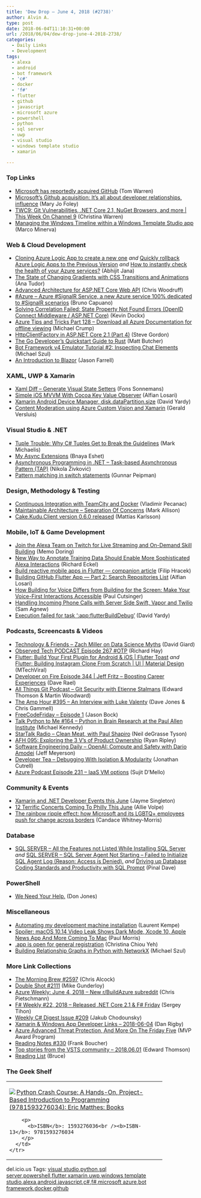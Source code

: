 ```yaml
---
title: 'Dew Drop – June 4, 2018 (#2738)'
author: Alvin A.
type: post
date: 2018-06-04T11:10:31+00:00
url: /2018/06/04/dew-drop-june-4-2018-2738/
categories:
  - Daily Links
  - Development
tags:
  - alexa
  - android
  - bot framework
  - 'c#'
  - docker
  - 'f#'
  - flutter
  - github
  - javascript
  - microsoft azure
  - powershell
  - python
  - sql server
  - uwp
  - visual studio
  - windows template studio
  - xamarin

---
```

### <a name="top"></a>Top Links

  * <a href="https://www.theverge.com/2018/6/3/17422752/microsoft-github-acquisition-rumors" target="_blank">Microsoft has reportedly acquired GitHub</a> (Tom Warren)
  * <a href="https://www.zdnet.com/article/microsofts-github-acquisition-its-all-about-developer-relationships-influence/#ftag=RSSbaffb68" target="_blank">Microsoft&#8217;s Github acquisition: It&#8217;s all about developer relationships, influence</a> (Mary Jo Foley)
  * <a href="https://channel9.msdn.com/Shows/This+Week+On+Channel+9/TWC9-Git-Vulnerabilities-NET-Core-21-NuGet-Browsers-and-more?WT.mc_id=DX_MVP4025064" target="_blank">TWC9: Git Vulnerabilities, .NET Core 2.1, NuGet Browsers, and more | This Week On Channel 9</a> (Christina Warren)
  * <a href="https://marcominerva.wordpress.com/2018/06/01/managing-the-windows-timeline-within-a-windows-template-studio-app/" target="_blank">Managing the Windows Timeline within a Windows Template Studio app</a> (Marco Minerva)



### <a name="web"></a>Web & Cloud Development

  * <a href="https://dailydotnettips.com/cloning-azure-logic-app/" target="_blank">Cloning Azure Logic App to create a new one</a> _and_ <a href="https://dailydotnettips.com/quickly-rollback-azure-logic-apps/" target="_blank">Quickly rollback Azure Logic Apps to the Previous Version</a> _and_ <a href="https://dailydotnettips.com/how-to-instantly-check-the-health-of-your-azure-services/" target="_blank">How to instantly check the health of your Azure services?</a> (Abhijit Jana)
  * <a href="https://css-tricks.com/the-state-of-changing-gradients-with-css-transitions-and-animations/" target="_blank">The State of Changing Gradients with CSS Transitions and Animations</a> (Ana Tudor)
  * <a href="http://www.infoq.com/articles/advanced-architecture-aspnet-core?utm_campaign=infoq_content&utm_source=infoq&utm_medium=feed&utm_term=global" target="_blank">Advanced Architecture for ASP.NET Core Web API</a> (Chris Woodruff)
  * <a href="http://feedproxy.google.com/~r/elbruno/~3/Ii2PRXcvCPY/" target="_blank">#Azure – Azure #SignalR Service, a new Azure service 100% dedicated to #SignalR scenarios</a> (Bruno Capuano)
  * <a href="https://www.kevindockx.com/solving-correlation-failed-state-property-not-found-errors-openid-connect-middleware-asp-net-core/" target="_blank">Solving Correlation Failed: State Property Not Found Errors (OpenID Connect Middleware / ASP.NET Core)</a> (Kevin Dockx)
  * <a href="https://www.michaelcrump.net/azure-tips-and-tricks128/" target="_blank">Azure Tips and Tricks Part 128 &#8211; Download all Azure Documentation for offline viewing</a> (Michael Crump)
  * <a href="https://www.stevejgordon.co.uk/httpclientfactory-using-polly-for-transient-fault-handling" target="_blank">HttpClientFactory in ASP.NET Core 2.1 (Part 4)</a> (Steve Gordon)
  * <a href="https://dzone.com/articles/the-go-developers-quickstart-guide-to-rust?utm_medium=feed&utm_source=feedpress.me&utm_campaign=Feed%3A+dzone%2Fwebdev" target="_blank">The Go Developer&#8217;s Quickstart Guide to Rust</a> (Matt Butcher)
  * <a href="http://www.youtube.com/watch?v=T8sEiQ6FgF0" target="_blank">Bot Framework v4 Emulator Tutorial #2: Inspecting Chat Elements</a> (Michael Szul)
  * <a href="https://jfarrell.net/2018/06/02/an-introduction-to-blazor/" target="_blank">An Introduction to Blazor</a> (Jason Farrell)



### <a name="silverlight"></a>XAML, UWP & Xamarin

  * <a href="https://reflectionit.nl/blog/2018/xaml-diff-generate-visual-state-setters" target="_blank">Xaml Diff &#8211; Generate Visual State Setters</a> (Fons Sonnemans)
  * <a href="https://medium.com/@alfianlosari/simple-ios-mvvm-with-cocoa-key-value-observer-f1494e730009?source=rss-192bb381a5de------2" target="_blank">Simple iOS MVVM With Cocoa Key Value Observer</a> (Alfian Losari)
  * <a href="http://feedproxy.google.com/~r/davidyardy/~3/YgB98tAPoLY/" target="_blank">Xamarin Android Device Manager, disk.dataPartition.size</a> (David Yardy)
  * <a href="http://feedproxy.google.com/~r/netCurryRecentArticles/~3/awqjb-oUEL8/ShowArticle.aspx" target="_blank">Content Moderation using Azure Custom Vision and Xamarin</a> (Gerald Versluis)



### <a name="dotnet"></a>Visual Studio & .NET

  * <a href="https://msdn.microsoft.com/en-us/magazine/mt846725" target="_blank">Tuple Trouble: Why C# Tuples Get to Break the Guidelines</a> (Mark Michaelis)
  * <a href="https://medium.com/@bnayae/my-async-extensions-ecafc298d711?source=rss-44c6e773963c------2" target="_blank">My Async Extensions</a> (Bnaya Eshet)
  * <a href="https://rubikscode.net/2018/06/04/asynchronous-programming-in-net-task-based-asynchronous-pattern-tap/" target="_blank">Asynchronous Programming in .NET – Task-based Asynchronous Pattern (TAP)</a> (Nikola Živković)
  * <a href="http://feedproxy.google.com/~r/gunnarpeipman/~3/aaCEAnRCbmw/" target="_blank">Pattern matching in switch statements</a> (Gunnar Peipman)



### <a name="design"></a>Design, Methodology & Testing

  * <a href="https://code-maze.com/ci-aspnetcoreapp-docker/" target="_blank">Continuous Integration with TeamCity and Docker</a> (Vladimir Pecanac)
  * <a href="http://feedproxy.google.com/~r/StylingAndroid/~3/I9iRN-mRoZc/" target="_blank">Maintainable Architecture – Separation Of Concerns</a> (Mark Allison)
  * <a href="https://medium.com/@devlead/cake-kudu-client-version-0-6-0-released-cb6435629684?source=rss-c02a7fbe8499------2" target="_blank">Cake.Kudu.Client version 0.6.0 released</a> (Mattias Karlsson)



### <a name="mobile"></a>Mobile, IoT & Game Development

  * <a href="https://developer.amazon.com:443/blogs/alexa/post/f654aec5-17cf-42b9-bd88-f502f7d85c1a/join-amazon-alexa-on-twitch" target="_blank">Join the Alexa Team on Twitch for Live Streaming and On-Demand Skill Building</a> (Memo Doring)
  * <a href="https://developer.amazon.com:443/blogs/alexa/post/29f92b4d-1369-4d22-8494-7c4cc57650a3/amazon-scientists-to-present-more-sophisticated-semantic-representation-language-for-alexa" target="_blank">New Way to Annotate Training Data Should Enable More Sophisticated Alexa Interactions</a> (Richard Eckel)
  * <a href="https://medium.com/flutter-io/build-reactive-mobile-apps-in-flutter-companion-article-13950959e381?source=rss----4da7dfd21a33---4" target="_blank">Build reactive mobile apps in Flutter — companion article</a> (Filip Hracek)
  * <a href="https://medium.com/@alfianlosari/building-github-flutter-app-part-2-search-repositories-list-12a703f40055?source=rss-192bb381a5de------2" target="_blank">Building GitHub Flutter App — Part 2: Search Repositories List</a> (Alfian Losari)
  * <a href="https://developer.amazon.com/blogs/alexa/post/ffefb5ae-9b8b-438e-8181-14fe9fa9de03/how-building-for-voice-differs-from-building-for-the-screen-make-your-voice-first-interactions-accessible" target="_blank">How Building for Voice Differs from Building for the Screen: Make Your Voice-First Interactions Accessible</a> (Paul Cutsinger)
  * <a href="https://twilioinc.wpengine.com/2018/06/handling-incoming-phone-calls-with-server-side-swift-vapor-and-twilio.html" target="_blank">Handling Incoming Phone Calls with Server Side Swift, Vapor and Twilio</a> (Sam Agnew)
  * <a href="http://feedproxy.google.com/~r/davidyardy/~3/924du7SGhHE/" target="_blank">Execution failed for task ‘:app:flutterBuildDebug’</a> (David Yardy)



### <a name="podcasts"></a>Podcasts, Screencasts & Videos

  * <a href="http://DavidGiard.com/2018/06/04/ZachMillerOnDataScienceMyths.aspx" target="_blank">Technology & Friends &#8211; Zach Miller on Data Science Myths</a> (David Giard)
  * <a href="https://www.windowsobserver.com/2018/06/03/observed-tech-podcast-episode-267-otp/" target="_blank">Observed Tech PODCAST Episode 267 #OTP</a> (Richard Hay)
  * <a href="http://www.youtube.com/watch?v=TZRpCGQsBCw" target="_blank">Flutter: Build Your First Plugin for Android & iOS | Flutter Toast</a> _and_ <a href="http://www.youtube.com/watch?v=Z9fsyhKHWDg" target="_blank">Flutter: Building Instagram Clone From Scratch | UI | Material Design</a> (MTechViral)
  * <a href="http://developeronfire.com/podcast/episode-344-jeff-fritz-boosting-career-experiences" target="_blank">Developer on Fire Episode 344 | Jeff Fritz &#8211; Boosting Career Experiences</a> (Dave Rael)
  * <a href="https://www.allthingsgit.com/episodes/git_security_with_etienne_stalmans.html" target="_blank">All Things Git Podcast &#8211; Git Security with Etienne Stalmans</a> (Edward Thomson & Martin Woodward)
  * <a href="http://feedproxy.google.com/~r/TheAmpHour/~3/ErQkavHcezw/" target="_blank">The Amp Hour #395 – An Interview with Luke Valenty</a> (Dave Jones & Chris Gammell)
  * <a href="http://www.youtube.com/watch?v=Nqng5tXmuGk" target="_blank">FreeCodeFriday &#8211; Episode 1</a> (Jason Bock)
  * <a href="https://talkpython.fm/episodes/show/164/python-in-brain-research-at-the-paul-allen-institute" target="_blank">Talk Python to Me #164 &#8211; Python in Brain Research at the Paul Allen Institute</a> (Michael Kennedy)
  * <a href="https://soundcloud.com/startalk/clean-meat-with-paul-shapiro" target="_blank">StarTalk Radio &#8211; Clean Meat, with Paul Shapiro</a> (Neil deGrasse Tyson)
  * <a href="https://ryanripley.com/afh-095-exploring-the-3-vs-of-product-ownership/" target="_blank">AFH 095: Exploring the 3 V’s of Product Ownership</a> (Ryan Ripley)
  * <a href="https://softwareengineeringdaily.com/2018/06/04/openai-compute-and-safety-with-dario-amodei/" target="_blank">Software Engineering Daily &#8211; OpenAI: Compute and Safety with Dario Amodei</a> (Jeff Meyerson)
  * <a href="http://developertea.simplecast.fm/debugging" target="_blank">Developer Tea &#8211; Debugging With Isolation & Modularity</a> (Jonathan Cutrell)
  * <a href="http://azpodcast.azurewebsites.net/post/Episode-231-IaaS-VM-options" target="_blank">Azure Podcast Episode 231 &#8211; IaaS VM options</a> (Sujit D&#8217;Mello)



### <a name="events"></a>Community & Events

  * <a href="https://blog.xamarin.com/xamarin-and-net-developer-events-this-june/" target="_blank">Xamarin and .NET Developer Events this June</a> (Jayme Singleton)
  * <a href="https://www.uwishunu.com/2018/06/12-terrific-concerts-coming-philly-june/" target="_blank">12 Terrific Concerts Coming To Philly This June</a> (Allie Volpe)
  * <a href="https://news.microsoft.com/life/pride/" target="_blank">The rainbow ripple effect: how Microsoft and its LGBTQ+ employees push for change across borders</a> (Candace Whitney-Morris)



### <a name="sql"></a>Database

  * <a href="https://blog.sqlauthority.com/2018/06/02/sql-server-all-the-features-not-listed-while-installing-sql-server/" target="_blank">SQL SERVER – All the Features not Listed While Installing SQL Server</a> _and_ <a href="https://blog.sqlauthority.com/2018/06/03/sql-server-sql-server-agent-not-starting-failed-to-initialize-sql-agent-log-reason-access-is-denied/" target="_blank">SQL SERVER – SQL Server Agent Not Starting – Failed to Initialize SQL Agent Log (Reason: Access is Denied).</a> _and_ <a href="https://blog.sqlauthority.com/2018/06/04/driving-up-database-coding-standards-and-productivity-with-sql-prompt/" target="_blank">Driving up Database Coding Standards and Productivity with SQL Prompt</a> (Pinal Dave)



### <a name="ps"></a>PowerShell

  * <a href="https://powershell.org/2018/06/03/we-need-your-help/" target="_blank">We Need Your Help.</a> (Don Jones)



### <a name="misc"></a>Miscellaneous

  * <a href="http://feedproxy.google.com/~r/laurentkempe/~3/Q7bKpPOUhTA/" target="_blank">Automating my development machine installation</a> (Laurent Kempe)
  * <a href="http://www.redmondpie.com/spoiler-macos-10.14-video-leak-shows-dark-mode-xcode-10-apple-news-app-and-more-coming-to-mac/" target="_blank">Spoiler: macOS 10.14 Video Leak Shows Dark Mode, Xcode 10, Apple News App And More Coming To Mac</a> (Paul Morris)
  * <a href="http://feedproxy.google.com/~r/blogspot/hsDu/~3/UrvNLD_7Bto/app-is-open-for-general-registration.html" target="_blank">.app is open for general registration</a> (Christina Chiou Yeh)
  * <a href="https://codepunk.io/building-relationship-graphs-in-python-with-networkx/" target="_blank">Building Relationship Graphs in Python with NetworkX</a> (Michael Szul)



### <a name="links"></a>More Link Collections

  * <a href="http://feedproxy.google.com/~r/ReflectivePerspective/~3/7wPWa_UiD6s/" target="_blank">The Morning Brew #2597</a> (Chris Alcock)
  * <a href="https://afreshcup.com/home/2018/06/04/double-shot-2111.html" target="_blank">Double Shot #2111</a> (Mike Gunderloy)
  * <a href="https://buildazure.com/2018/06/04/azure-weekly-june-4-2018-new-r-buildazure-subreddit/" target="_blank">Azure Weekly: June 4, 2018 – New r/BuildAzure subreddit</a> (Chris Pietschmann)
  * <a href="https://sergeytihon.com/2018/06/02/f-weekly-22-2018-released-net-core-2-1-f-friday/" target="_blank">F# Weekly #22, 2018 – Released .NET Core 2.1 & F# Friday</a> (Sergey Tihon)
  * <a href="http://feedproxy.google.com/~r/digest-csharp/~3/FXdRRA5PQME/209" target="_blank">Weekly C# Digest Issue #209</a> (Jakub Chodounsky)
  * <a href="https://links.danrigby.com/2018/06/app-developer-links-2018-06-04/" target="_blank">Xamarin & Windows App Developer Links &#8211; 2018-06-04</a> (Dan Rigby)
  * <a href="https://blogs.msdn.microsoft.com/mvpawardprogram/2018/06/01/friday-five-june-1st/" target="_blank">Azure Advanced Threat Protection, And More On The Friday Five</a> (MVP Award Program)
  * <a href="http://www.frankysnotes.com/2018/06/reading-notes-330.html" target="_blank">Reading Notes #330</a> (Frank Boucher)
  * <a href="https://blogs.msdn.microsoft.com/devops/2018/06/01/top-stories-from-the-vsts-community-2018-06-01/" target="_blank">Top stories from the VSTS community – 2018.06.01</a> (Edward Thomson)
  * <a href="http://www.brucelawson.co.uk/2018/reading-list-199/" target="_blank">Reading List</a> (Bruce)



### <a name="shelf"></a>The Geek Shelf

<div class="wlWriterEditableSmartContent" id="scid:7dc1bd33-94bd-46fd-a20b-0131235bcd47:af7596e5-b251-4cd5-8117-006d2d04616f" style="margin: 0px; padding: 0px; float: none; display: inline;">
  <table cellspacing="0" cellpadding="2" width="400" border="0" unselectable="on">
    <tr>
      <td valign="top" width="400">
        <p>
          <a title="Python Crash Course: A Hands-On, Project-Based Introduction to Programming (9781593276034): Eric Matthes: Books" href="https://www.amazon.com/exec/obidos/ASIN/1593276036/amavin-20"><img data-recalc-dims="1" decoding="async" src="https://i0.wp.com/images-na.ssl-images-amazon.com/images/I/51PZ6YIfe9L._AC_US200_.jpg?w=660&#038;ssl=1" border="0" align="left" style="float:left" />Python Crash Course: A Hands-On, Project-Based Introduction to Programming (9781593276034): Eric Matthes: Books</a>
        </p>
        
        <p>
          <b>ISBN</b>: 1593276036<br /><b>ISBN-13</b>: 9781593276034
        </p>
      </td>
    </tr>
  </table>
</div>



<div class="wlWriterEditableSmartContent" id="scid:77ECF5F8-D252-44F5-B4EB-D463C5396A79:5448d14e-665e-4ff1-9d35-5dd68bab6a44" style="margin: 0px; padding: 0px; float: none; display: inline;">
  del.icio.us Tags: <a href="http://del.icio.us/popular/visual+studio" rel="tag">visual studio</a>,<a href="http://del.icio.us/popular/python" rel="tag">python</a>,<a href="http://del.icio.us/popular/sql+server" rel="tag">sql server</a>,<a href="http://del.icio.us/popular/powershell" rel="tag">powershell</a>,<a href="http://del.icio.us/popular/flutter" rel="tag">flutter</a>,<a href="http://del.icio.us/popular/xamarin" rel="tag">xamarin</a>,<a href="http://del.icio.us/popular/uwp" rel="tag">uwp</a>,<a href="http://del.icio.us/popular/windows+template+studio" rel="tag">windows template studio</a>,<a href="http://del.icio.us/popular/alexa" rel="tag">alexa</a>,<a href="http://del.icio.us/popular/android" rel="tag">android</a>,<a href="http://del.icio.us/popular/javascript" rel="tag">javascript</a>,<a href="http://del.icio.us/popular/c%23" rel="tag">c#</a>,<a href="http://del.icio.us/popular/f%23" rel="tag">f#</a>,<a href="http://del.icio.us/popular/microsoft+azure" rel="tag">microsoft azure</a>,<a href="http://del.icio.us/popular/bot+framework" rel="tag">bot framework</a>,<a href="http://del.icio.us/popular/docker" rel="tag">docker</a>,<a href="http://del.icio.us/popular/github" rel="tag">github</a>
</div>

<div class="wlWriterSmartContent" style="margin: 0px; padding: 0px; float: none; display: inline;">
</div>